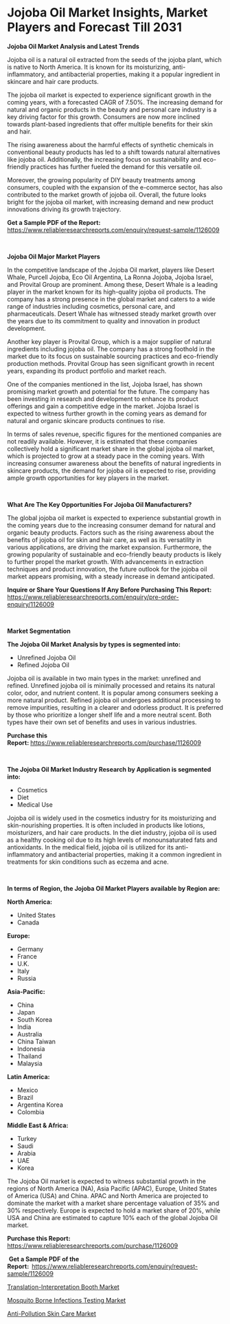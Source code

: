 <p><h1>Jojoba Oil Market Insights, Market Players and Forecast Till 2031</h1></p><p><strong>Jojoba Oil Market Analysis and Latest Trends</strong></p>
<p><p>Jojoba oil is a natural oil extracted from the seeds of the jojoba plant, which is native to North America. It is known for its moisturizing, anti-inflammatory, and antibacterial properties, making it a popular ingredient in skincare and hair care products.</p><p>The jojoba oil market is expected to experience significant growth in the coming years, with a forecasted CAGR of 7.50%. The increasing demand for natural and organic products in the beauty and personal care industry is a key driving factor for this growth. Consumers are now more inclined towards plant-based ingredients that offer multiple benefits for their skin and hair.</p><p>The rising awareness about the harmful effects of synthetic chemicals in conventional beauty products has led to a shift towards natural alternatives like jojoba oil. Additionally, the increasing focus on sustainability and eco-friendly practices has further fueled the demand for this versatile oil.</p><p>Moreover, the growing popularity of DIY beauty treatments among consumers, coupled with the expansion of the e-commerce sector, has also contributed to the market growth of jojoba oil. Overall, the future looks bright for the jojoba oil market, with increasing demand and new product innovations driving its growth trajectory.</p></p>
<p><strong>Get a Sample PDF of the Report:&nbsp;</strong> <a href="https://www.reliableresearchreports.com/enquiry/request-sample/1126009">https://www.reliableresearchreports.com/enquiry/request-sample/1126009</a></p>
<p>&nbsp;</p>
<p><strong>Jojoba Oil Major Market Players</strong></p>
<p><p>In the competitive landscape of the Jojoba Oil market, players like Desert Whale, Purcell Jojoba, Eco Oil Argentina, La Ronna Jojoba, Jojoba Israel, and Provital Group are prominent. Among these, Desert Whale is a leading player in the market known for its high-quality jojoba oil products. The company has a strong presence in the global market and caters to a wide range of industries including cosmetics, personal care, and pharmaceuticals. Desert Whale has witnessed steady market growth over the years due to its commitment to quality and innovation in product development.</p><p>Another key player is Provital Group, which is a major supplier of natural ingredients including jojoba oil. The company has a strong foothold in the market due to its focus on sustainable sourcing practices and eco-friendly production methods. Provital Group has seen significant growth in recent years, expanding its product portfolio and market reach.</p><p>One of the companies mentioned in the list, Jojoba Israel, has shown promising market growth and potential for the future. The company has been investing in research and development to enhance its product offerings and gain a competitive edge in the market. Jojoba Israel is expected to witness further growth in the coming years as demand for natural and organic skincare products continues to rise.</p><p>In terms of sales revenue, specific figures for the mentioned companies are not readily available. However, it is estimated that these companies collectively hold a significant market share in the global jojoba oil market, which is projected to grow at a steady pace in the coming years. With increasing consumer awareness about the benefits of natural ingredients in skincare products, the demand for jojoba oil is expected to rise, providing ample growth opportunities for key players in the market.</p></p>
<p>&nbsp;</p>
<p><strong>What Are The Key Opportunities For Jojoba Oil Manufacturers?</strong></p>
<p><p>The global jojoba oil market is expected to experience substantial growth in the coming years due to the increasing consumer demand for natural and organic beauty products. Factors such as the rising awareness about the benefits of jojoba oil for skin and hair care, as well as its versatility in various applications, are driving the market expansion. Furthermore, the growing popularity of sustainable and eco-friendly beauty products is likely to further propel the market growth. With advancements in extraction techniques and product innovation, the future outlook for the jojoba oil market appears promising, with a steady increase in demand anticipated.</p></p>
<p><strong>Inquire or Share Your Questions If Any Before Purchasing This Report:</strong> <a href="https://www.reliableresearchreports.com/enquiry/pre-order-enquiry/1126009">https://www.reliableresearchreports.com/enquiry/pre-order-enquiry/1126009</a></p>
<p>&nbsp;</p>
<p><strong>Market Segmentation</strong></p>
<p><strong>The Jojoba Oil Market Analysis by types is segmented into:</strong></p>
<p><ul><li>Unrefined Jojoba Oil</li><li>Refined Jojoba Oil</li></ul></p>
<p><p>Jojoba oil is available in two main types in the market: unrefined and refined. Unrefined jojoba oil is minimally processed and retains its natural color, odor, and nutrient content. It is popular among consumers seeking a more natural product. Refined jojoba oil undergoes additional processing to remove impurities, resulting in a clearer and odorless product. It is preferred by those who prioritize a longer shelf life and a more neutral scent. Both types have their own set of benefits and uses in various industries.</p></p>
<p><strong>Purchase this Report:&nbsp;</strong><a href="https://www.reliableresearchreports.com/purchase/1126009">https://www.reliableresearchreports.com/purchase/1126009</a></p>
<p>&nbsp;</p>
<p><strong>The Jojoba Oil Market Industry Research by Application is segmented into:</strong></p>
<p><ul><li>Cosmetics</li><li>Diet</li><li>Medical Use</li></ul></p>
<p><p>Jojoba oil is widely used in the cosmetics industry for its moisturizing and skin-nourishing properties. It is often included in products like lotions, moisturizers, and hair care products. In the diet industry, jojoba oil is used as a healthy cooking oil due to its high levels of monounsaturated fats and antioxidants. In the medical field, jojoba oil is utilized for its anti-inflammatory and antibacterial properties, making it a common ingredient in treatments for skin conditions such as eczema and acne.</p></p>
<p>&nbsp;</p>
<p><strong>In terms of Region, the Jojoba Oil Market Players available by Region are:</strong></p>
<p>
    <p> <strong> North America: </strong>
        <ul>
            <li>United States</li>
            <li>Canada</li>
        </ul>
        </p> 
    <p> <strong> Europe: </strong>
        <ul>
            <li>Germany</li>
            <li>France</li>
            <li>U.K.</li>
            <li>Italy</li>
            <li>Russia</li>
        </ul>
        </p> 
    <p> <strong> Asia-Pacific: </strong>
        <ul>
            <li>China</li>
            <li>Japan</li>
            <li>South Korea</li>
            <li>India</li>
            <li>Australia</li>
            <li>China Taiwan</li>
            <li>Indonesia</li>
            <li>Thailand</li>
            <li>Malaysia</li>
        </ul>
        </p> 
    <p> <strong> Latin America: </strong>
        <ul>
            <li>Mexico</li>
            <li>Brazil</li>
            <li>Argentina Korea</li>
            <li>Colombia</li>
        </ul>
        </p> 
    <p> <strong> Middle East & Africa: </strong>
        <ul>
            <li>Turkey</li>
            <li>Saudi</li>
            <li>Arabia</li>
            <li>UAE</li>
            <li>Korea</li>
        </ul>
    </p>
    </p>
<p><p>The Jojoba Oil market is expected to witness substantial growth in the regions of North America (NA), Asia Pacific (APAC), Europe, United States of America (USA) and China. APAC and North America are projected to dominate the market with a market share percentage valuation of 35% and 30% respectively. Europe is expected to hold a market share of 20%, while USA and China are estimated to capture 10% each of the global Jojoba Oil market.</p></p>
<p><strong>Purchase this Report: </strong><a href="https://www.reliableresearchreports.com/purchase/1126009">https://www.reliableresearchreports.com/purchase/1126009</a></p>
<p>&nbsp;<strong>Get a Sample PDF of the Report:&nbsp;&nbsp;</strong><a href="https://www.reliableresearchreports.com/enquiry/request-sample/1126009">https://www.reliableresearchreports.com/enquiry/request-sample/1126009</a></p>
<p><strong></strong></p>
<p><p><a href="https://view.publitas.com/reportprime-1/translation-interpretation-booth-market-centers-on-aspects-such-as-market-growth-market-share-market-opportunity-and-projected-forecasts-spanning-from-2023-to-2030/">Translation-Interpretation Booth Market</a></p><p><a href="https://view.publitas.com/reportprime-1/mosquito-borne-infections-testing-market-dynamics-2023-2030-also-about-its-market-trends-projections-and-opportunities/">Mosquito Borne Infections Testing Market</a></p><p><a href="https://view.publitas.com/reportprime-1/anti-pollution-skin-care-market-analysis-and-market-size-global-industry-overview-market-segmentation-and-forecast-2023-to-2030/">Anti-Pollution Skin Care Market</a></p></p>